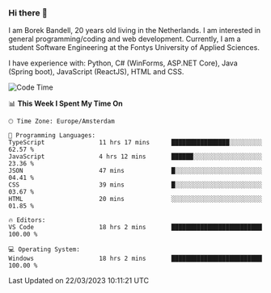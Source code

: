 ### Hi there 👋

I am Borek Bandell, 20 years old living in the Netherlands. I am interested in general programming/coding and web development. Currently, I am a student Software Engineering at the Fontys University of Applied Sciences.

I have experience with: Python, C# (WinForms, ASP.NET Core), Java (Spring boot), JavaScript (ReactJS), HTML and CSS.

<!--START_SECTION:waka-->
![Code Time](http://img.shields.io/badge/Code%20Time-464%20hrs%2053%20mins-blue)

📊 **This Week I Spent My Time On** 

```text
🕑︎ Time Zone: Europe/Amsterdam

💬 Programming Languages: 
TypeScript               11 hrs 17 mins      ████████████████░░░░░░░░░   62.57 % 
JavaScript               4 hrs 12 mins       ██████░░░░░░░░░░░░░░░░░░░   23.36 % 
JSON                     47 mins             █░░░░░░░░░░░░░░░░░░░░░░░░   04.41 % 
CSS                      39 mins             █░░░░░░░░░░░░░░░░░░░░░░░░   03.67 % 
HTML                     20 mins             ░░░░░░░░░░░░░░░░░░░░░░░░░   01.85 % 

🔥 Editors: 
VS Code                  18 hrs 2 mins       █████████████████████████   100.00 % 

💻 Operating System: 
Windows                  18 hrs 2 mins       █████████████████████████   100.00 % 
```


 Last Updated on 22/03/2023 10:11:21 UTC
<!--END_SECTION:waka-->

<!--**tcBorek2002/tcBorek2002** is a ✨ _special_ ✨ repository because its `README.md` (this file) appears on your GitHub profile.

Here are some ideas to get you started:

- 🔭 I’m currently working on ...
- 🌱 I’m currently learning ...
- 👯 I’m looking to collaborate on ...
- 🤔 I’m looking for help with ...
- 💬 Ask me about ...
- 📫 How to reach me: ...
- 😄 Pronouns: ...
- ⚡ Fun fact: ...
-->
